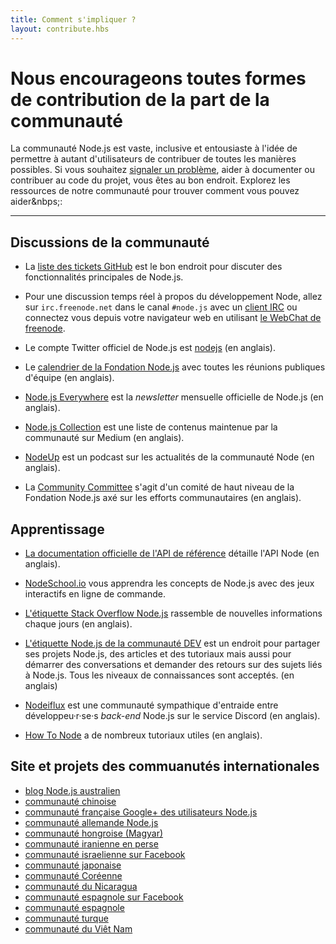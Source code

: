```yaml
---
title: Comment s'impliquer ?
layout: contribute.hbs
---
```


# Nous encourageons toutes formes de contribution de la part de la communauté 

La communauté Node.js est vaste, inclusive et entousiaste à l'idée de permettre à autant 
d'utilisateurs de contribuer de toutes les manières possibles. Si vous souhaitez
[signaler un problème](https://github.com/nodejs/node/issues), aider à documenter
ou contribuer au code du projet, vous êtes au bon endroit. Explorez les ressources 
de notre communauté pour trouver comment vous pouvez aider&nbps;:

<hr>

## Discussions de la communauté

- La [liste des tickets GitHub](https://github.com/nodejs/node/issues) est le bon endroit pour discuter des fonctionnalités principales de Node.js.

- Pour une discussion temps réel à propos du développement Node, allez sur `irc.freenode.net` dans le canal `#node.js` avec un [client IRC](https://fr.wikipedia.org/wiki/Liste_de_clients_IRC) ou connectez vous depuis votre navigateur web en utilisant [le WebChat de freenode](http://webchat.freenode.net/?channels=node.js).

- Le compte Twitter officiel de Node.js est [nodejs](https://twitter.com/nodejs) (en anglais).

- Le [calendrier de la Fondation Node.js](https://nodejs.org/calendar) avec toutes les réunions publiques d'équipe (en anglais).

- [Node.js Everywhere](https://newsletter.nodejs.org) est la _newsletter_ mensuelle officielle de Node.js (en anglais).

- [Node.js Collection](https://medium.com/the-node-js-collection) est une liste de contenus maintenue par la communauté sur Medium (en anglais).

- [NodeUp](http://nodeup.com) est un podcast sur les actualités de la communauté Node (en anglais).

- La [Community Committee](https://github.com/nodejs/community-committee) s'agit d'un comité de haut niveau de la Fondation Node.js axé sur les efforts communautaires (en anglais).


## Apprentissage

- [La documentation officielle de l'API de référence](/api) détaille l'API Node (en anglais).

- [NodeSchool.io](https://nodeschool.io/fr-fr/) vous apprendra les concepts de Node.js avec des jeux interactifs en ligne de commande.

- [L'étiquette Stack Overflow Node.js](http://stackoverflow.com/questions/tagged/node.js) rassemble de nouvelles informations chaque jours (en anglais).

- [L'étiquette Node.js de la communauté DEV](https://dev.to/t/node) est un endroit pour partager ses projets Node.js, des articles et des tutoriaux mais aussi pour démarrer des conversations et demander des retours sur des sujets liés à Node.js. Tous les niveaux de connaissances sont acceptés. (en anglais)

- [Nodeiflux](https://discordapp.com/invite/vUsrbjd) est une communauté sympathique d'entraide entre développeu·r·se·s _back-end_ Node.js sur le service Discord (en anglais).

- [How To Node](http://howtonode.org/) a de nombreux tutoriaux utiles (en anglais).


## Site et projets des commuanutés internationales 

- [blog Node.js australien](http://nodejs.org.au/)
- [communauté chinoise](http://cnodejs.org)
- [communauté française Google+ des utilisateurs Node.js](https://plus.google.com/communities/113346206415381691435)
- [communauté allemande Node.js](http://nodecode.de)
- [communauté hongroise (Magyar)](http://nodehun.blogspot.com/)
- [communauté iranienne en perse](http://nodejs.ir)
- [communauté israelienne sur Facebook](https://www.facebook.com/groups/node.il/)
- [communauté japonaise](http://nodejs.jp/)
- [communauté Coréenne](http://nodejs.github.io/nodejs-ko/)
- [communauté du Nicaragua](http://nodenica.com/)
- [communauté espagnole sur Facebook](https://www.facebook.com/groups/node.es/)
- [communauté espagnole](http://nodehispano.com)
- [communauté turque](http://node.ist/)
- [communauté du Viêt Nam](http://nodejs.vn)
